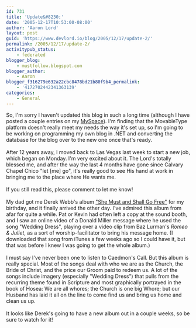 ```yaml
---
id: 731
title: 'Update&#8230;'
date: '2005-12-17T10:53:00-08:00'
author: 'Aaron Lord'
layout: post
guid: 'https://www.devlord.io/blog/2005/12/17/update-2/'
permalink: /2005/12/17/update-2/
activitypub_status:
    - federated
blogger_blog:
    - mustfollow.blogspot.com
blogger_author:
    - Aaron
blogger_f316279e632a22cbc8478bd21b80f9b4_permalink:
    - '4172702442341363139'
categories:
    - General
---
```


So, I'm sorry I haven't updated this blog in such a long time (although I have posted a couple entries on my <a href="http://www.myspace.com/fiddler56">MySpace</a>).  I'm finding that the MovableType platform doesn't really meet my needs the way it's set up, so I'm going to be working on programming my own blog in .NET and converting the database for the blog over to the new one once that's ready.<br /><br />After 12 years away, I moved back to Las Vegas last week to start a new job, which began on Monday.  I'm very excited about it.  The Lord's totally blessed me, and after the way the last 4 months have gone since Calvary Chapel Chico "let [me] go", it's really good to see His hand at work in bringing me to the place where He wants me.<br /><br />If you still read this, please comment to let me know!<br /><br />My dad got me Derek Webb's album <a href="http://www.amazon.com/exec/obidos/ASIN/B00008NGAS/lbmusic">"She Must and Shall Go Free"</a> for my birthday, and it finally arrived the other day.  I've admired this album from afar for quite a while.  Pat or Kevin had often left a copy at the sound booth, and I saw an online video of a Donald Miller message where he used the song "Wedding Dress", playing over a video clip from Baz Lurman's <i>Romeo &amp; Juliet</i>, as a sort of worship-facilitator to bring his message home. (I downloaded that song from iTunes a few weeks ago so I could have it, but that was before I knew I was going to get the whole album.)<br /><br />I must say I've never been one to listen to Caedmon's Call.  But this album is really special.  Most of the songs deal with who we are as the Church, the Bride of Christ, and the price our Groom paid to redeem us.  A lot of the songs include imagery (especially "Wedding Dress") that pulls from the recurring theme found in Scripture and most graphically portrayed in the book of Hosea: We are all whores; the Church is one big Whore; but our Husband has laid it all on the line to come find us and bring us home and clean us up.<br /><br />It looks like Derek's going to have a new album out in a couple weeks, so be sure to watch for it!<div class="blogger-post-footer"><img width='1' height='1' src='https://blogger.googleusercontent.com/tracker/2602771351651662379-4172702442341363139?l=mustfollow.blogspot.com' alt='' /></div>